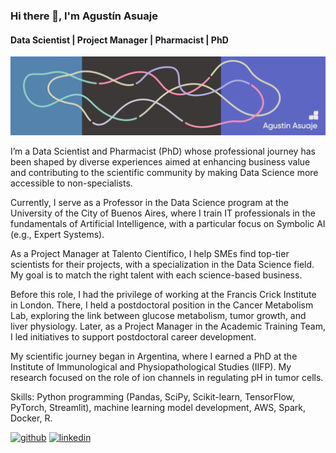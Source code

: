 ### Hi there 👋,  I'm Agustín Asuaje
#### Data Scientist | Project Manager | Pharmacist | PhD
![Data Scientist | Project Manager | Pharmacist | PhD](https://github.com/el-asu/el-asu/blob/eeaa58a1470ce947f1f695ba46ae03f6d957c4f9/AA_Data%20Scientist.jpg)

I’m a Data Scientist and Pharmacist (PhD) whose professional journey has been shaped by diverse experiences aimed at enhancing business value and contributing to the scientific community by making Data Science more accessible to non-specialists.

Currently, I serve as a Professor in the Data Science program at the University of the City of Buenos Aires, where I train IT professionals in the fundamentals of Artificial Intelligence, with a particular focus on Symbolic AI (e.g., Expert Systems).

As a Project Manager at Talento Científico, I help SMEs find top-tier scientists for their projects, with a specialization in the Data Science field. My goal is to match the right talent with each science-based business.

Before this role, I had the privilege of working at the Francis Crick Institute in London. There, I held a postdoctoral position in the Cancer Metabolism Lab, exploring the link between glucose metabolism, tumor growth, and liver physiology. Later, as a Project Manager in the Academic Training Team, I led initiatives to support postdoctoral career development.

My scientific journey began in Argentina, where I earned a PhD at the Institute of Immunological and Physiopathological Studies (IIFP). My research focused on the role of ion channels in regulating pH in tumor cells.

Skills: Python programming (Pandas, SciPy, Scikit-learn, TensorFlow, PyTorch, Streamlit), machine learning model development, AWS, Spark, Docker, R.



[<img src='https://cdn.jsdelivr.net/npm/simple-icons@3.0.1/icons/github.svg' alt='github' height='40'>](https://github.com/el-asu)  [<img src='https://cdn.jsdelivr.net/npm/simple-icons@3.0.1/icons/linkedin.svg' alt='linkedin' height='40'>](https://www.linkedin.com/in/https://www.linkedin.com/in/agustin-asuaje//)  

